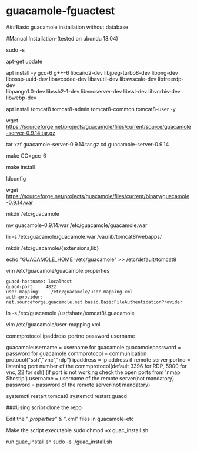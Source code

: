 # guacamole-fguactest

###Basic guacamole installation without database


#Manual Installation-(tested on ubundu 18.04)

sudo -s

apt-get update

apt install -y  gcc-6 g++-6 libcairo2-dev libjpeg-turbo8-dev libpng-dev \
libossp-uuid-dev libavcodec-dev libavutil-dev libswscale-dev libfreerdp-dev \
libpango1.0-dev libssh2-1-dev libvncserver-dev libssl-dev libvorbis-dev libwebp-dev

apt install tomcat8 tomcat8-admin tomcat8-common tomcat8-user -y

wget https://sourceforge.net/projects/guacamole/files/current/source/guacamole-server-0.9.14.tar.gz

tar xzf guacamole-server-0.9.14.tar.gz 
cd guacamole-server-0.9.14

make CC=gcc-6

make install

ldconfig

wget https://sourceforge.net/projects/guacamole/files/current/binary/guacamole-0.9.14.war

mkdir /etc/guacamole

mv guacamole-0.9.14.war /etc/guacamole/guacamole.war

ln -s /etc/guacamole/guacamole.war /var/lib/tomcat8/webapps/

mkdir /etc/guacamole/{extensions,lib}

echo "GUACAMOLE_HOME=/etc/guacamole" >> /etc/default/tomcat8

vim /etc/guacamole/guacamole.properties

	guacd-hostname: localhost
	guacd-port:    4822
	user-mapping:    /etc/guacamole/user-mapping.xml
	auth-provider:    net.sourceforge.guacamole.net.basic.BasicFileAuthenticationProvider


ln -s /etc/guacamole /usr/share/tomcat8/.guacamole


vim /etc/guacamole/user-mapping.xml

<user-mapping>
	<authorize username="guacamoleusername" password="guacamolepassword">
		<connection name="Mst to be printed on to the guacamole UI">
			<protocol>commprotocol</protocol>
			<param name="hostname">ipaddress</param>
			<param name="port">portno</param>
			<param name="password">password</param>
			<param name="username">username</param>
		</connection>	
	</authorize>
</user-mapping>
			
			
guacamoleusername	=	username for guacamole
guacamolepassword	=	password for guacamole
commprotocol		=	communication protocol("ssh","vnc","rdp")
ipaddress		=	ip address if remote server
portno			=	listening port number of the commprotocol(default 3396 for RDP, 5900 for vnc, 22 for ssh)
				(if port is not working check the open ports from 'nmap $hostip')
username		=	username of the remote server(not mandatory)
password		=	password of the remote server(not mandatory)



systemctl restart tomcat8
systemctl restart guacd


###Using script
clone the repo

Edit the "*.properties" & "*.xml" files in guacamole-etc

Make the script executable
	sudo chmod +x guac_install.sh

run guac_install.sh
	sudo -s
	./guac_install.sh

